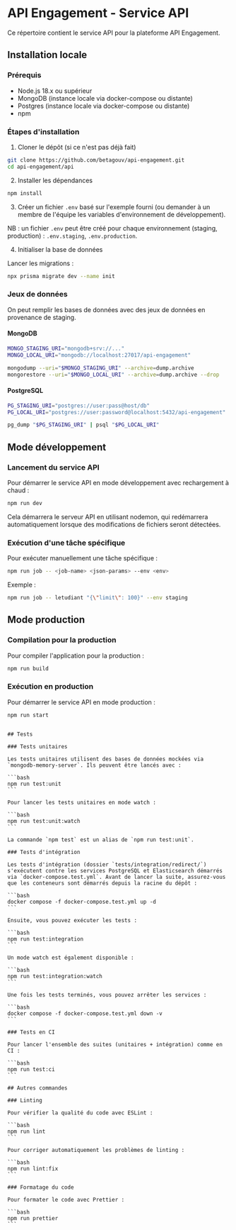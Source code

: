# API Engagement - Service API

Ce répertoire contient le service API pour la plateforme API Engagement.

## Installation locale

### Prérequis

- Node.js 18.x ou supérieur
- MongoDB (instance locale via docker-compose ou distante)
- Postgres (instance locale via docker-compose ou distante)
- npm

### Étapes d'installation

1. Cloner le dépôt (si ce n'est pas déjà fait)

```bash
git clone https://github.com/betagouv/api-engagement.git
cd api-engagement/api
```

2. Installer les dépendances

```bash
npm install
```

3. Créer un fichier `.env` basé sur l'exemple fourni (ou demander à un membre de l'équipe les variables d'environnement de développement).

NB : un fichier `.env` peut être créé pour chaque environnement (staging, production) : `.env.staging`, `.env.production`.

4. Initialiser la base de données

Lancer les migrations :

```bash
npx prisma migrate dev --name init
```

### Jeux de données

On peut remplir les bases de données avec des jeux de données en provenance de staging.

#### MongoDB

```bash
MONGO_STAGING_URI="mongodb+srv://..."
MONGO_LOCAL_URI="mongodb://localhost:27017/api-engagement"

mongodump --uri="$MONGO_STAGING_URI" --archive=dump.archive
mongorestore --uri="$MONGO_LOCAL_URI" --archive=dump.archive --drop
```

#### PostgreSQL

```bash
PG_STAGING_URI="postgres://user:pass@host/db"
PG_LOCAL_URI="postgres://user:password@localhost:5432/api-engagement"

pg_dump "$PG_STAGING_URI" | psql "$PG_LOCAL_URI"
```

## Mode développement

### Lancement du service API

Pour démarrer le service API en mode développement avec rechargement à chaud :

```bash
npm run dev
```

Cela démarrera le serveur API en utilisant nodemon, qui redémarrera automatiquement lorsque des modifications de fichiers seront détectées.

### Exécution d'une tâche spécifique

Pour exécuter manuellement une tâche spécifique :

```bash
npm run job -- <job-name> <json-params> --env <env>
```

Exemple :

```bash
npm run job -- letudiant "{\"limit\": 100}" --env staging
```

## Mode production

### Compilation pour la production

Pour compiler l'application pour la production :

```bash
npm run build
```

### Exécution en production

Pour démarrer le service API en mode production :

```bash
npm run start
```

````

## Tests

### Tests unitaires

Les tests unitaires utilisent des bases de données mockées via `mongodb-memory-server`. Ils peuvent être lancés avec :

```bash
npm run test:unit
```

Pour lancer les tests unitaires en mode watch :

```bash
npm run test:unit:watch
```

La commande `npm test` est un alias de `npm run test:unit`.

### Tests d'intégration

Les tests d'intégration (dossier `tests/integration/redirect/`) s'exécutent contre les services PostgreSQL et Elasticsearch démarrés via `docker-compose.test.yml`. Avant de lancer la suite, assurez-vous que les conteneurs sont démarrés depuis la racine du dépôt :

```bash
docker compose -f docker-compose.test.yml up -d
```

Ensuite, vous pouvez exécuter les tests :

```bash
npm run test:integration
```

Un mode watch est également disponible :

```bash
npm run test:integration:watch
```

Une fois les tests terminés, vous pouvez arrêter les services :

```bash
docker compose -f docker-compose.test.yml down -v
```

### Tests en CI

Pour lancer l'ensemble des suites (unitaires + intégration) comme en CI :

```bash
npm run test:ci
```

## Autres commandes

### Linting

Pour vérifier la qualité du code avec ESLint :

```bash
npm run lint
```

Pour corriger automatiquement les problèmes de linting :

```bash
npm run lint:fix
```

### Formatage du code

Pour formater le code avec Prettier :

```bash
npm run prettier
```
